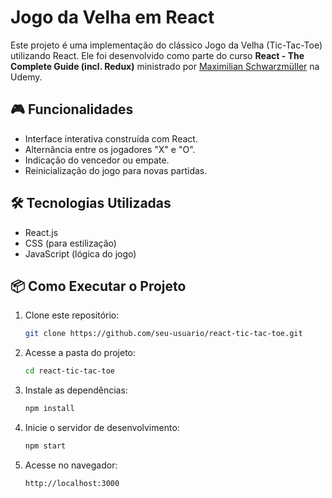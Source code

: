 # Jogo da Velha em React

Este projeto é uma implementação do clássico Jogo da Velha (Tic-Tac-Toe) utilizando React. Ele foi desenvolvido como parte do curso **React - The Complete Guide (incl. Redux)** ministrado por [Maximilian Schwarzmüller](https://www.udemy.com/user/maximilian-schwarzmuller/) na Udemy.

## 🎮 Funcionalidades
- Interface interativa construída com React.
- Alternância entre os jogadores "X" e "O".
- Indicação do vencedor ou empate.
- Reinicialização do jogo para novas partidas.

## 🛠 Tecnologias Utilizadas
- React.js
- CSS (para estilização)
- JavaScript (lógica do jogo)

## 📦 Como Executar o Projeto
1. Clone este repositório:
   ```sh
   git clone https://github.com/seu-usuario/react-tic-tac-toe.git
   ```
2. Acesse a pasta do projeto:
   ```sh
   cd react-tic-tac-toe
   ```
3. Instale as dependências:
   ```sh
   npm install
   ```
4. Inicie o servidor de desenvolvimento:
   ```sh
   npm start
   ```
5. Acesse no navegador:
   ```
   http://localhost:3000
   ```


